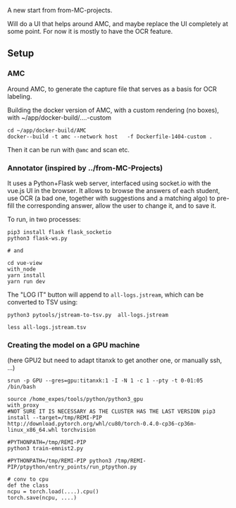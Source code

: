

A new start from from-MC-projects.

Will do a UI that helps around AMC, and maybe replace the UI completely at some point.
For now it is mostly to have the OCR feature.

## Setup

### AMC

Around AMC, to generate the capture file that serves as a basis for OCR labeling.

Building the docker version of AMC, with a custom rendering (no boxes), with ~/app/docker-build/....-custom
~~~
cd ~/app/docker-build/AMC
docker--build -t amc --network host   -f Dockerfile-1404-custom .
~~~

Then it can be run with `@amc` and scan etc.


### Annotator (inspired by ../from-MC-Projects)

It uses a Python+Flask web server, interfaced using socket.io with the vue.js UI in the browser.
It allows to browse the answers of each student, use OCR (a bad one, together with suggestions and a matching algo) to pre-fill the corresponding answer, allow the user to change it, and to save it.

To run, in two processes:

~~~
pip3 install flask flask_socketio
python3 flask-ws.py

# and

cd vue-view
with_node
yarn install
yarn run dev
~~~

The "LOG IT" button will append to `all-logs.jstream`, which can be converted to TSV using:

~~~
python3 pytools/jstream-to-tsv.py  all-logs.jstream

less all-logs.jstream.tsv
~~~


### Creating the model on a GPU machine

(here GPU2 but need to adapt titanxk to get another one, or manually ssh, ...)

~~~
srun -p GPU --gres=gpu:titanxk:1 -I -N 1 -c 1 --pty -t 0-01:05 /bin/bash

source /home_expes/tools/python/python3_gpu
with_proxy
#NOT SURE IT IS NECESSARY AS THE CLUSTER HAS THE LAST VERSION pip3 install --target=/tmp/REMI-PIP  http://download.pytorch.org/whl/cu80/torch-0.4.0-cp36-cp36m-linux_x86_64.whl torchvision

#PYTHONPATH=/tmp/REMI-PIP
python3 train-emnist2.py

#PYTHONPATH=/tmp/REMI-PIP python3 /tmp/REMI-PIP/ptpython/entry_points/run_ptpython.py

# conv to cpu
def the class
ncpu = torch.load(....).cpu()
torch.save(ncpu, ....)
~~~

